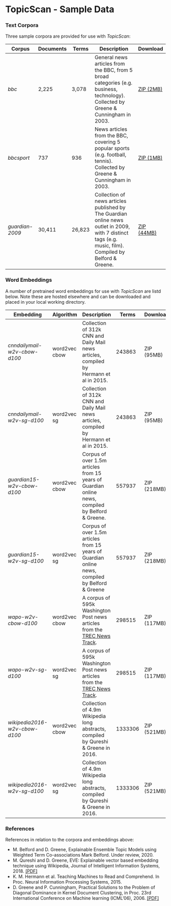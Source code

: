 # TopicScan - Sample Data

### Text Corpora

Three sample corpora are provided for use with *TopicScan*:

| Corpus        | Documents | Terms | Description                                                                                             | Download   |
|---------------|-----------|-------|---------------------------------------------------------------------------------------------------------|------------|
| *bbc*           | 2,225      | 3,078  | General news articles from the BBC, from 5 broad categories (e.g. business, technology). Collected by Greene & Cunningham in 2003.                                  | [ZIP (2MB)](corpora/bbc.zip)  |
| *bbcsport*      | 737       | 936   |  News articles from the BBC, covering 5 popular sports (e.g. football, tennis). Collected by Greene & Cunningham in 2003.                                | [ZIP (1MB)](corpora/bbcsport.zip)  |
| *guardian-2009* | 30,411     | 26,823 | Collection of news articles published by The Guardian online news outlet in 2009, with 7 distinct tags (e.g. music, film). Compiled by Belford & Greene. | [ZIP (44MB)](corpora/guardian-2009.zip) |

### Word Embeddings

A number of pretrained word embeddings for use with *TopicScan* are listd below. Note these are hosted elsewhere and can be downloaded and placed in your local working directory. 

| Embedding                   | Algorithm     | Description                                                                            | Terms   | Download    |
|-----------------------------|---------------|----------------------------------------------------------------------------------------|---------|-------------|
| *cnndailymail-w2v-cbow-d100*  | word2vec cbow | Collection of 312k CNN and Daily Mail news articles, compiled by Hermann et al in 2015. | 243863  | ZIP (95MB)  |
| *cnndailymail-w2v-sg-d100*    | word2vec sg   | Collection of 312k CNN and Daily Mail news articles, compiled by Hermann et al in 2015. | 243863  | ZIP (95MB)  |
| *guardian15-w2v-cbow-d100*    | word2vec cbow | Corpus of over 1.5m articles from 15 years of Guardian online news, compiled by Belford & Greene.                     | 557937  | ZIP (218MB) |
| *guardian15-w2v-sg-d100*      | word2vec sg   | Corpus of over 1.5m articles from 15 years of Guardian online news, compiled by Belford & Greene                     | 557937  | ZIP (218MB) |
| *wapo-w2v-cbow-d100*          | word2vec cbow | A corpus of 595k Washington Post news articles from the [TREC News Track](http://trec-news.org/).                | 298515  | ZIP (117MB) |
| *wapo-w2v-sg-d100*            | word2vec sg   | A corpus of 595k Washington Post news articles from the [TREC News Track](http://trec-news.org/).                 | 298515  | ZIP (117MB) |
| *wikipedia2016-w2v-cbow-d100* | word2vec cbow | Collection of 4.9m Wikipedia long abstracts, compiled by Qureshi & Greene in 2016.                                  | 1333306 | ZIP (521MB) |
| *wikipedia2016-w2v-sg-d100*   | word2vec sg   | Collection of 4.9m Wikipedia long abstracts, compiled by Qureshi & Greene in 2016.                                 | 1333306 | ZIP (521MB) |


### References

References in relation to the corpora and embeddings above:

- M. Belford and D. Greene, Explainable Ensemble Topic Models using Weighted Term Co-associations Mark Belford. Under review, 2020.
- M. Qureshi and D. Greene, EVE: Explainable vector based embedding technique using Wikipedia, Journal of Intelligent Information Systems, 2018. [[PDF]](http://derekgreene.com/papers/qureshi18eve.pdf)
- K. M. Hermann et al. Teaching Machines to Read and Comprehend. In Proc. Neural Information Processing Systems, 2015.
- D. Greene and P. Cunningham, Practical Solutions to the Problem of Diagonal Dominance in Kernel Document Clustering, in Proc. 23rd International Conference on Machine learning (ICML’06), 2006. [[PDF]](http://derekgreene.com/papers/greene06icml.pdf)

